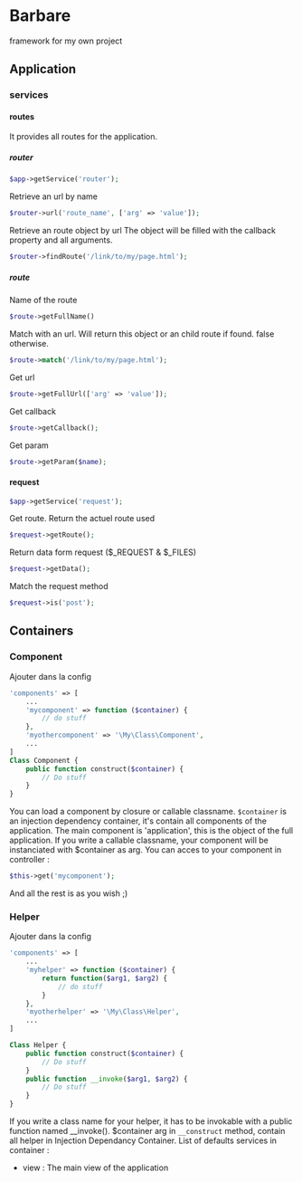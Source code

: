 Barbare
=======

framework for my own project


## Application

### services


#### routes
It provides all routes for the application.
##### router
```php
$app->getService('router');
```
Retrieve an url by name
```php
$router->url('route_name', ['arg' => 'value']);
```
Retrieve an route object by url
The object will be filled with the callback property and all arguments.
```php
$router->findRoute('/link/to/my/page.html');
```
##### route
Name of the route
```php
$route->getFullName()
```
Match with an url. Will return this object or an child route if found. false otherwise.
```php
$route->match('/link/to/my/page.html');
```
Get url
```php
$route->getFullUrl(['arg' => 'value']);
```
Get callback
```php
$route->getCallback();
```
Get param
```php
$route->getParam($name);
```

#### request
```php
$app->getService('request');
```
Get route. Return the actuel route used
```php
$request->getRoute();
```
Return data form request ($_REQUEST & $_FILES)
```php
$request->getData();
```
Match the request method
```php
$request->is('post');
```



## Containers

### Component

Ajouter dans la config
```php
'components' => [
    ...
    'mycomponent' => function ($container) {
        // do stuff
    },
    'myothercomponent' => '\My\Class\Component',
    ...
]
Class Component {
    public function construct($container) {
        // Do stuff
    }
}
```
You can load a component by closure or callable classname.
```$container``` is an injection dependency container, it's contain all components of the application.
The main component is 'application', this is the object of the full application.
If you write a callable classname, your component will be instanciated with $container as arg.
You can acces to your component in controller : 
```php
$this->get('mycomponent');
```

And all the rest is as you wish ;)

### Helper

Ajouter dans la config
```php
'components' => [
    ...
    'myhelper' => function ($container) {
        return function($arg1, $arg2) {
            // do stuff
        }
    },
    'myotherhelper' => '\My\Class\Helper',
    ...
]

Class Helper {
    public function construct($container) {
        // Do stuff
    }
    public function __invoke($arg1, $arg2) {
        // Do stuff
    }
}
```
If you write a class name for your helper, it has to be invokable with a public function named __invoke().
$container arg in ```__construct``` method, contain all helper in Injection Dependancy Container.
List of defaults services in container :
 * view : The main view of the application




